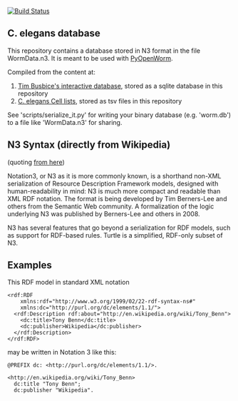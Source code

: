 [![Build Status](https://travis-ci.org/openworm/OpenWormData.png?branch=master)](https://travis-ci.org/openworm/OpenWormData)


C. elegans database
--------------------

This repository contains a database stored in N3 format in the file WormData.n3. It is meant to be used with
[PyOpenWorm](https://github.com/openworm/PyOpenWorm/tree/alpha0.5).

Compiled from the content at:

1. [Tim Busbice's interactive database](http://www.interintelligence.org/openworm/), stored as a sqlite database in this repository
2. [C. elegans Cell lists](https://docs.google.com/spreadsheet/ccc?key=0Avt3mQaA-HaMdGFnQldkWm9oUmQ3YjZ1LXJ4OHFnR0E&usp=drive_web#gid=1), stored as tsv files in this repository

See 'scripts/serialize_it.py' for writing your binary database (e.g. 'worm.db') to a file like 'WormData.n3' for sharing.

N3 Syntax (directly from Wikipedia)
-----------------------------------

(quoting [from here](https://en.wikipedia.org/wiki/Notation3))

Notation3, or N3 as it is more commonly known, is a shorthand non-XML serialization of Resource Description Framework
models, designed with human-readability in mind: N3 is much more compact and readable than XML RDF notation. The format
is being developed by Tim Berners-Lee and others from the Semantic Web community. A formalization of the logic underlying
N3 was published by Berners-Lee and others in 2008.

N3 has several features that go beyond a serialization for RDF models, such as support for RDF-based rules. Turtle is a
simplified, RDF-only subset of N3.

Examples
--------

This RDF model in standard XML notation

```
<rdf:RDF
    xmlns:rdf="http://www.w3.org/1999/02/22-rdf-syntax-ns#"
    xmlns:dc="http://purl.org/dc/elements/1.1/">
  <rdf:Description rdf:about="http://en.wikipedia.org/wiki/Tony_Benn">
    <dc:title>Tony Benn</dc:title>
    <dc:publisher>Wikipedia</dc:publisher>
  </rdf:Description>
</rdf:RDF>
```

may be written in Notation 3 like this:

```
@PREFIX dc: <http://purl.org/dc/elements/1.1/>.

<http://en.wikipedia.org/wiki/Tony_Benn>
  dc:title "Tony Benn";
  dc:publisher "Wikipedia".
```

